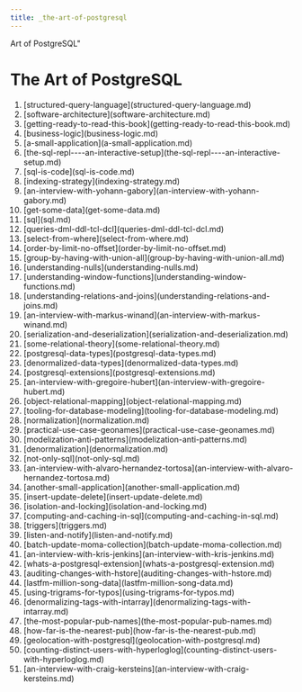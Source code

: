 ```yaml
---
title: _the-art-of-postgresql
---
```


Art of PostgreSQL\"

# The Art of PostgreSQL

1.  \[structured-query-language](structured-query-language.md)
2.  \[software-architecture](software-architecture.md)
3.  \[getting-ready-to-read-this-book](getting-ready-to-read-this-book.md)
4.  \[business-logic](business-logic.md)
5.  \[a-small-application](a-small-application.md)
6.  \[the-sql-repl\-\-\--an-interactive-setup](the-sql-repl----an-interactive-setup.md)
7.  \[sql-is-code](sql-is-code.md)
8.  \[indexing-strategy](indexing-strategy.md)
9.  \[an-interview-with-yohann-gabory](an-interview-with-yohann-gabory.md)
10. \[get-some-data](get-some-data.md)
11. \[sql](sql.md)
12. \[queries-dml-ddl-tcl-dcl](queries-dml-ddl-tcl-dcl.md)
13. \[select-from-where](select-from-where.md)
14. \[order-by-limit-no-offset](order-by-limit-no-offset.md)
15. \[group-by-having-with-union-all](group-by-having-with-union-all.md)
16. \[understanding-nulls](understanding-nulls.md)
17. \[understanding-window-functions](understanding-window-functions.md)
18. \[understanding-relations-and-joins](understanding-relations-and-joins.md)
19. \[an-interview-with-markus-winand](an-interview-with-markus-winand.md)
20. \[serialization-and-deserialization](serialization-and-deserialization.md)
21. \[some-relational-theory](some-relational-theory.md)
22. \[postgresql-data-types](postgresql-data-types.md)
23. \[denormalized-data-types](denormalized-data-types.md)
24. \[postgresql-extensions](postgresql-extensions.md)
25. \[an-interview-with-gregoire-hubert](an-interview-with-gregoire-hubert.md)
26. \[object-relational-mapping](object-relational-mapping.md)
27. \[tooling-for-database-modeling](tooling-for-database-modeling.md)
28. \[normalization](normalization.md)
29. \[practical-use-case-geonames](practical-use-case-geonames.md)
30. \[modelization-anti-patterns](modelization-anti-patterns.md)
31. \[denormalization](denormalization.md)
32. \[not-only-sql](not-only-sql.md)
33. \[an-interview-with-alvaro-hernandez-tortosa](an-interview-with-alvaro-hernandez-tortosa.md)
34. \[another-small-application](another-small-application.md)
35. \[insert-update-delete](insert-update-delete.md)
36. \[isolation-and-locking](isolation-and-locking.md)
37. \[computing-and-caching-in-sql](computing-and-caching-in-sql.md)
38. \[triggers](triggers.md)
39. \[listen-and-notify](listen-and-notify.md)
40. \[batch-update-moma-collection](batch-update-moma-collection.md)
41. \[an-interview-with-kris-jenkins](an-interview-with-kris-jenkins.md)
42. \[whats-a-postgresql-extension](whats-a-postgresql-extension.md)
43. \[auditing-changes-with-hstore](auditing-changes-with-hstore.md)
44. \[lastfm-million-song-data](lastfm-million-song-data.md)
45. \[using-trigrams-for-typos](using-trigrams-for-typos.md)
46. \[denormalizing-tags-with-intarray](denormalizing-tags-with-intarray.md)
47. \[the-most-popular-pub-names](the-most-popular-pub-names.md)
48. \[how-far-is-the-nearest-pub](how-far-is-the-nearest-pub.md)
49. \[geolocation-with-postgresql](geolocation-with-postgresql.md)
50. \[counting-distinct-users-with-hyperloglog](counting-distinct-users-with-hyperloglog.md)
51. \[an-interview-with-craig-kersteins](an-interview-with-craig-kersteins.md)
